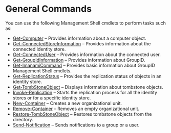 # General Commands

You can use the following Management Shell cmdlets to perform tasks such as:

- [Get-Computer](getcomputer.md) – Provides information about a computer object.
- [Get-ConnectedStoreInformation](getconnectedstoreinformation.md) – Provides information about the
  connected identity store.
- [Get-ConnectedUser](getconnecteduser.md) – Provides information about the connected user.
- [Get-GroupIdInformation](getgroupidinformation.md) – Provides information about GroupID.
- [Get-ImanamiCommand](getimanamicommand.md) – Provides basic information about GroupID Management
  Shell cmdlets.
- [Get-ReplicationStatus](getreplicationstatus.md) – Provides the replication status of objects in
  an identity store.
- [Get-TombStoneObject](gettombstoneobject.md) – Displays information about tombstone objects.
- [Invoke-Replication](invokereplication.md) – Starts the replication process for all the identity
  stores or for a specific identity store.
- [New-Container](newcontainer.md) – Creates a new organizational unit.
- [Remove-Container](removecontainer.md) – Removes an empty organizational unit.
- [Restore-TombStoneObject](restoretombstoneobject.md) – Restores tombstone objects from the
  directory.
- [Send-Notification](sendnotification.md) – Sends notifications to a group or a user.
